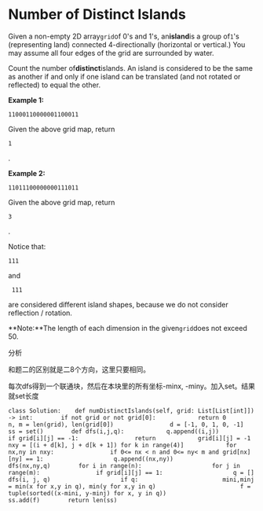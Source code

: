 # Number of Distinct Islands

Given a non-empty 2D array`grid`of 0's and 1's, an**island**is a group of`1`'s \(representing land\) connected 4-directionally \(horizontal or vertical.\) You may assume all four edges of the grid are surrounded by water.

Count the number of**distinct**islands. An island is considered to be the same as another if and only if one island can be translated \(and not rotated or reflected\) to equal the other.

**Example 1:**

```text
11000110000001100011
```

Given the above grid map, return

`1`

.

**Example 2:**

```text
11011100000000111011
```

Given the above grid map, return

`3`

.

Notice that:

```text
111
```

and

```text
 111
```

are considered different island shapes, because we do not consider reflection / rotation.

**Note:**The length of each dimension in the given`grid`does not exceed 50.

分析

和题二的区别就是二8个方向，这里只要相同。

每次dfs得到一个联通块，然后在本块里的所有坐标-minx, -miny。加入set。结果就set长度

```text
class Solution:    def numDistinctIslands(self, grid: List[List[int]]) -> int:        if not grid or not grid[0]:            return 0        n, m = len(grid), len(grid[0])                d = [-1, 0, 1, 0, -1]        ss = set()        def dfs(i,j,q):            q.append((i,j))            if grid[i][j] == -1:                return            grid[i][j] = -1            nxy = [(i + d[k], j + d[k + 1]) for k in range(4)]            for nx,ny in nxy:                if 0<= nx < n and 0<= ny< m and grid[nx][ny] == 1:                    q.append((nx,ny))                    dfs(nx,ny,q)        for i in range(n):                    for j in range(m):                if grid[i][j] == 1:                    q = []                    dfs(i, j, q)                    if q:                        mini,minj = min(x for x,y in q), min(y for x,y in q)                        f = tuple(sorted((x-mini, y-minj) for x, y in q))                        ss.add(f)        return len(ss)
```

